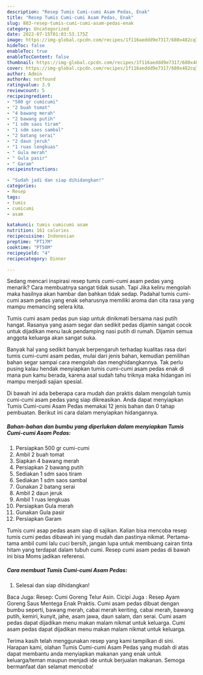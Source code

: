 ```yaml
---
description: "Resep Tumis Cumi-cumi Asam Pedas, Enak"
title: "Resep Tumis Cumi-cumi Asam Pedas, Enak"
slug: 803-resep-tumis-cumi-cumi-asam-pedas-enak
category: Uncategorized
date: 2022-07-15T01:03:53.175Z
image: https://img-global.cpcdn.com/recipes/1f116aeddd9e7317/680x482cq70/tumis-cumi-cumi-asam-pedas-foto-resep-utama.jpg
hideToc: false
enableToc: true
enableTocContent: false
thumbnail: https://img-global.cpcdn.com/recipes/1f116aeddd9e7317/680x482cq70/tumis-cumi-cumi-asam-pedas-foto-resep-utama.jpg
cover: https://img-global.cpcdn.com/recipes/1f116aeddd9e7317/680x482cq70/tumis-cumi-cumi-asam-pedas-foto-resep-utama.jpg
author: Admin
authorAv: notfound
ratingvalue: 3.9
reviewcount: 5
recipeingredient:
- "500 gr cumicumi"
- "2 buah tomat"
- "4 bawang merah"
- "2 bawang putih"
- "1 sdm saos tiram"
- "1 sdm saos sambal"
- "2 batang serai"
- "2 daun jeruk"
- "1 ruas lengkuas"
- " Gula merah"
- " Gula pasir"
- " Garam"
recipeinstructions:

- "Sudah jadi dan siap dihidangkan!"
categories:
- Resep
tags:
- tumis
- cumicumi
- asam

katakunci: tumis cumicumi asam 
nutrition: 161 calories
recipecuisine: Indonesian
preptime: "PT17M"
cooktime: "PT58M"
recipeyield: "4"
recipecategory: Dinner

---
```



Sedang mencari inspirasi resep tumis cumi-cumi asam pedas yang menarik? Cara membuatnya sangat tidak susah. Tapi Jika keliru mengolah maka hasilnya akan hambar dan bahkan tidak sedap. Padahal tumis cumi-cumi asam pedas yang enak seharusnya memiliki aroma dan cita rasa yang mampu memancing selera kita.


Tumis cumi asam pedas pun siap untuk dinikmati bersama nasi putih hangat. Rasanya yang asam segar dan sedikit pedas dijamin sangat cocok untuk dijadikan menu lauk pendamping nasi putih di rumah. Dijamin semua anggota keluarga akan sangat suka.

Banyak hal yang sedikit banyak berpengaruh terhadap kualitas rasa dari tumis cumi-cumi asam pedas, mulai dari jenis bahan, kemudian pemilihan bahan segar sampai cara mengolah dan menghidangkannya. Tak perlu pusing kalau hendak menyiapkan tumis cumi-cumi asam pedas enak di mana pun kamu berada, karena asal sudah tahu triknya maka hidangan ini mampu menjadi sajian spesial.


Di bawah ini ada beberapa cara mudah dan praktis dalam mengolah tumis cumi-cumi asam pedas yang siap dikreasikan. Anda dapat menyiapkan Tumis Cumi-cumi Asam Pedas memakai 12 jenis bahan dan 0 tahap pembuatan. Berikut ini cara dalam menyiapkan hidangannya.

<!--inarticleads1-->

##### Bahan-bahan dan bumbu yang diperlukan dalam menyiapkan Tumis Cumi-cumi Asam Pedas:

1. Persiapkan 500 gr cumi-cumi
1. Ambil 2 buah tomat
1. Siapkan 4 bawang merah
1. Persiapkan 2 bawang putih
1. Sediakan 1 sdm saos tiram
1. Sediakan 1 sdm saos sambal
1. Gunakan 2 batang serai
1. Ambil 2 daun jeruk
1. Ambil 1 ruas lengkuas
1. Persiapkan  Gula merah
1. Gunakan  Gula pasir
1. Persiapkan  Garam


Tumis cumi asap pedas asam siap di sajikan. Kalian bisa mencoba resep tumis cumi pedas dibawah ini yang mudah dan pastinya nikmat. Pertama-tama ambil cumi lalu cuci bersih, jangan lupa untuk membuang cairan tinta hitam yang terdapat dalam tubuh cumi. Resep cumi asam pedas di bawah ini bisa Moms jadikan referensi. 

<!--inarticleads2-->

##### Cara membuat Tumis Cumi-cumi Asam Pedas:


1. Selesai dan siap dihidangkan!

Baca Juga: Resep: Cumi Goreng Telur Asin. Cicipi Juga : Resep Ayam Goreng Saus Mentega Enak Praktis. Cumi asam pedas dibuat dengan bumbu seperti, bawang merah, cabai merah keriting, cabai merah, bawang putih, kemiri, kunyit, jahe, asam jawa, daun salam, dan serai. Cumi asam pedas dapat dijadikan menu makan malam nikmat untuk keluarga. Cumi asam pedas dapat dijadikan menu makan malam nikmat untuk keluarga. 

Terima kasih telah menggunakan resep yang kami tampilkan di sini. Harapan kami, olahan Tumis Cumi-cumi Asam Pedas yang mudah di atas dapat membantu anda menyiapkan makanan yang enak untuk keluarga/teman maupun menjadi ide untuk berjualan makanan. Semoga bermanfaat dan selamat mencoba!
